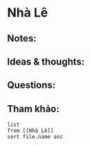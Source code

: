 # Nhà Lê

## Notes:


## Ideas & thoughts:

## Questions:


## Tham khảo:
```dataview
list
from [[Nhà Lê]]
sort file.name asc
```